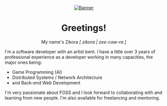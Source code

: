 <div align="center">
  
  [![Banner](https://svg-banners.vercel.app/api?type=rainbow&text1=zikorano%20&width=800&height=400)](https://github.com/zikorano)

Greetings!
=========================
My name's Zikora *[ zikora | zee-caw-ra ]*<br>
</div>

I'm a software developer with an artist bent.
I have a little over 3 years of professional experience as a developer working in many
capacities, the major ones being:
 - Game Programming (AI)
 - Distributed Systems / Network Architecture
 - and Back-end Web Development

I'm very passionate about FOSS and I look forward to collaborating with and learning from new people.
I'm also available for freelancing and mentoring.

